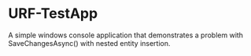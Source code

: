 # URF-TestApp
A simple windows console application that demonstrates a problem with SaveChangesAsync() with nested entity insertion.
